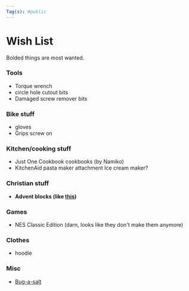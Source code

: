 ```yaml
---
Tag(s): #public
---
```


# Wish List

Bolded things are most wanted.

### Tools 
* Torque wrench
* circle hole cutout bits
* Damaged screw remover bits

### Bike stuff
* gloves
* Grips screw on

### Kitchen/cooking stuff
* Just One Cookbook cookbooks (by Namiko)
* KitchenAid pasta maker attachment
 Ice cream maker?

### Christian stuff
* **Advent blocks (like [this](https://goodkind.shop/products/advent-blocks-traditions-mode))**

### Games
- NES Classic Edition (darn, looks like they don't make them anymore)

### Clothes
- hoodie

### Misc
* [Bug-a-salt](https://www.bugasalt.com/pages/shop-collections#threezero)